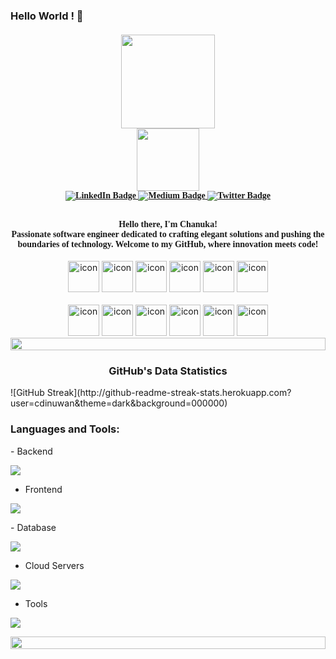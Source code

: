 ### Hello World ! 👋 
<!-- ## Hello There  -->
<!-- <style>
  font-face{
      font-family:disney;
  }
</style> -->

<h4 style="font-family:cursive"  align="center">
<a><img src="https://profile-counter.glitch.me/CDinuwan/count.svg" width="150px"/></a>
<br/>
<div id="header" align="center">
  <img src="https://media.giphy.com/media/M9gbBd9nbDrOTu1Mqx/giphy.gif" width="100"/>
</div>
  <div id="badges">
  <a href="https://www.linkedin.com/in/cdinuwan/">
    <img src="https://img.shields.io/badge/LinkedIn-blue?style=for-the-badge&logo=linkedin&logoColor=white" alt="LinkedIn Badge"/>
  </a>
  <a href="https://medium.com/@cdinuwan">
    <img src="https://img.shields.io/badge/Medium-black?style=for-the-badge&logo=medium&logoColor=white" alt="Medium Badge"/>
  </a>
  <a href="https://twitter.com/HECDinuwan">
    <img src="https://img.shields.io/badge/Twitter-blue?style=for-the-badge&logo=twitter&logoColor=white" alt="Twitter Badge"/>
  </a>
</div>
<br/>

[//]: # (<img src="https://raw.githubusercontent.com/MartinHeinz/MartinHeinz/master/wave.gif" width="50px" align="center">)
Hello there, I'm Chanuka!
<br/>
Passionate software engineer dedicated to crafting elegant solutions and pushing the boundaries of technology. Welcome to my GitHub, where innovation meets code!
<br/> 
</h4>

<div align="center">
  <img src="https://techstack-generator.vercel.app/java-icon.svg" alt="icon" width="50" height="50" />
  <img src="https://techstack-generator.vercel.app/python-icon.svg" alt="icon" width="50" height="50" />
  <img src="https://techstack-generator.vercel.app/ts-icon.svg" alt="icon" width="50" height="50" />
  <img src="https://techstack-generator.vercel.app/js-icon.svg" alt="icon"width="50" height="50" />
  <img src="https://techstack-generator.vercel.app/react-icon.svg" alt="icon" width="50" height="50" />
 <img src="https://techstack-generator.vercel.app/mysql-icon.svg" alt="icon" width="50" height="50" />
</div>

<br>

<div align="center">
  <img src="https://techstack-generator.vercel.app/docker-icon.svg" alt="icon" width="50" height="50" />
  <img src="https://techstack-generator.vercel.app/aws-icon.svg" alt="icon" width="50" height="50" />
  <img src="https://techstack-generator.vercel.app/github-icon.svg" alt="icon" width="50" height="50" />
  <img src="https://techstack-generator.vercel.app/prettier-icon.svg" alt="icon" width="50" height="50" />
  <img src="https://techstack-generator.vercel.app/restapi-icon.svg" alt="icon" width="50" height="50" />
  <img src="https://techstack-generator.vercel.app/graphql-icon.svg" alt="icon" width="50" height="50" />
</div>

<img src="https://i.imgur.com/dBaSKWF.gif" height="20" width="100%">

<div align="center">
  <h3>GitHub's Data Statistics</h3>
</div>
![GitHub Streak](http://github-readme-streak-stats.herokuapp.com?user=cdinuwan&theme=dark&background=000000)

<h3 align="left">Languages and Tools:</h3>
- Backend
 <p align="left">
  <a href="https://skillicons.dev">
    <img src="https://skillicons.dev/icons?i=java,nodejs,spring,fastapi,express,nestjs,python" />
  </a>
</p>

- Frontend
<p align="left">
  <a href="https://skillicons.dev">
    <img src="https://skillicons.dev/icons?i=ts,js,react,nextjs,tailwind,materialui,html,css" />
  </a>
</p>
- Database
<p align="left">
  <a href="https://skillicons.dev">
    <img src="https://skillicons.dev/icons?i=mongodb,mysql,postgresql,neo4js" />
  </a>
</p>

- Cloud Servers
<p align="left">
  <a href="https://skillicons.dev">
    <img src="https://skillicons.dev/icons?i=aws" />
  </a>
</p>

- Tools
<p align="left">
  <a href="https://skillicons.dev">
    <img src="https://skillicons.dev/icons?i=git,github,docker,figma,xd,idea,vscode,postman,linux,Canva,webstorm,postman" />
  </a>
</p>

<img src="https://i.imgur.com/dBaSKWF.gif" height="20" width="100%">

[//]: # (### Socials & Visit Count)

[//]: # (<a><img src="https://profile-counter.glitch.me/chanuka/count.svg" width="150px"/></a>)

</a>
